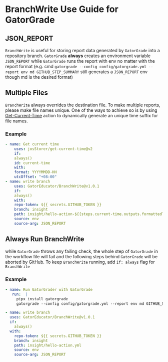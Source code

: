 # BranchWrite Use Guide for GatorGrade

## JSON_REPORT

`BranchWrite` is useful for storing report data generated by `GatorGrade` into a repository branch. `GatorGrade` **always** creates an environment variable `JSON_REPORT` while `GatorGrade` runs the report with env no matter with the report format (e.g. cmd `gatorgrade --config config/gatorgrade.yml --report env md GITHUB_STEP_SUMMARY` still generates a `JSON_REPORT` env though md is the desired format)

## Multiple Files

`BranchWrite` always overrides the destination file. To make multiple reports, please make file names unique. One of the ways to achieve so is by using [Get-Current-Time](https://github.com/marketplace/actions/get-current-time) action to dynamically generate an unique time suffix for file names.

### Example

```yaml
- name: Get current time
    uses: josStorer/get-current-time@v2
    if:
    always()
    id: current-time
    with:
    format: YYYYMMDD-HH
    utcOffset: "+08:00"
- name: write branch
    uses: GatorEducator/BranchWrite@v1.0.1
    if:
    always()
    with:
    repo-token: ${{ secrets.GITHUB_TOKEN }}
    branch: insight
    path: insight/hello-action-${{steps.current-time.outputs.formattedTime}}.yml
    source: env
    source-arg: JSON_REPORT
```

## Always Run BranchWrite

while `GatorGrade` throws any failing check, the whole step of `GatorGrade` in the workflow file will fail and the following steps behind `GatorGrade` will be aborted by GitHub. To keep `BranchWrite` running, add `if: always` flag for `BranchWrite`

### Example

```yaml
- name: Run GatorGrader with GatorGrade
   run:  |
     pipx install gatorgrade
     gatorgrade --config config/gatorgrade.yml --report env md GITHUB_STEP_SUMMARY

- name: write branch
  uses: GatorEducator/BranchWrite@v1.0.1
  if:
    always()
  with:
    repo-token: ${{ secrets.GITHUB_TOKEN }}
    branch: insight
    path: insight/hello-action.yml
    source: env
    source-arg: JSON_REPORT
```
